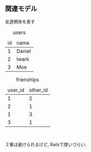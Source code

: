 ## 関連モデル

友達関係を表す

<div class="half left">
  <table class="move-right">
    <caption>users</captin>
    <thead><tr><td>id</td><td>name</td></tr></thead>
    <tbody>
      <tr><td>1<td>Daniel
      <tr><td>2<td>Iwark
      <tr><td>3<td>Moe
    </tbody>
  </table>
</div>

<div class="half right">
  <table>
    <caption>frienships</captin>
    <thead><tr><td>user_id</td><td>other_id</td></tr></thead>
    <tbody>
      <tr><td>1<td>2
      <tr><td>2<td>1
      <tr><td>1<td>3
      <tr><td>3<td>1
    </tbody>
  </table>
</div>

<br class="clear">

２重は避けられるけど, Railsで使いづらい.
